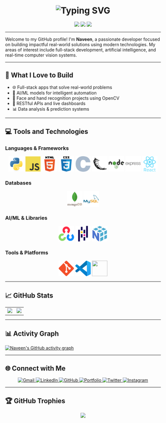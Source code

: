 <h1 align="center">
  <img src="https://readme-typing-svg.herokuapp.com?font=Fira+Code&size=28&duration=3000&pause=1000&color=00ADB5&center=true&vCenter=true&width=800&lines=Hi+there%2C+I'm+Naveen+👋;Full+Stack+Web+Developer+🌐;AI+%7C+ML+%7C+Computer+Vision+🚀;MERN+Stack+%7C+Flask+%7C+OpenCV+🧠" alt="Typing SVG" />
</h1>

<p align="center">
  <img src="https://img.shields.io/badge/Full%20Stack-MERN-green?style=for-the-badge&logo=react" />
  <img src="https://img.shields.io/badge/AI%20%7C%20ML-Enthusiast-blue?style=for-the-badge&logo=python" />
  <img src="https://img.shields.io/badge/Made%20with-%E2%9D%A4%EF%B8%8F%20in%20India-orange?style=for-the-badge" />
</p>

---

Welcome to my GitHub profile! I'm **Naveen**, a passionate developer focused on building impactful real-world solutions using modern technologies. My areas of interest include full-stack development, artificial intelligence, and real-time computer vision systems.

---

## 🔧 What I Love to Build

- 🌐 Full-stack apps that solve real-world problems  
- 🤖 AI/ML models for intelligent automation  
- 🧠 Face and hand recognition projects using OpenCV  
- 🔗 RESTful APIs and live dashboards  
- 📊 Data analysis & prediction systems  

---

## 💻 Tools and Technologies

### Languages & Frameworks
<p align="center">
  <img src="https://raw.githubusercontent.com/devicons/devicon/master/icons/python/python-original.svg" width="50" height="50"/>
  <img src="https://raw.githubusercontent.com/devicons/devicon/master/icons/javascript/javascript-original.svg" width="50" height="50"/>
  <img src="https://raw.githubusercontent.com/devicons/devicon/master/icons/html5/html5-original-wordmark.svg" width="50" height="50"/>
  <img src="https://raw.githubusercontent.com/devicons/devicon/master/icons/css3/css3-original-wordmark.svg" width="50" height="50"/>
  <img src="https://raw.githubusercontent.com/devicons/devicon/master/icons/c/c-original.svg" width="50" height="50"/>
  <img src="https://raw.githubusercontent.com/devicons/devicon/master/icons/flask/flask-original.svg" width="50" height="50"/>
  <img src="https://raw.githubusercontent.com/devicons/devicon/master/icons/nodejs/nodejs-original-wordmark.svg" width="50" height="50"/>
  <img src="https://raw.githubusercontent.com/devicons/devicon/master/icons/express/express-original-wordmark.svg" width="50" height="50"/>
  <img src="https://raw.githubusercontent.com/devicons/devicon/master/icons/react/react-original-wordmark.svg" width="50" height="50"/>
</p>

### Databases
<p align="center">
  <img src="https://raw.githubusercontent.com/devicons/devicon/master/icons/mongodb/mongodb-original-wordmark.svg" width="50" height="50"/>
  <img src="https://raw.githubusercontent.com/devicons/devicon/master/icons/mysql/mysql-original-wordmark.svg" width="50" height="50"/>
</p>

### AI/ML & Libraries
<p align="center">
  <img src="https://raw.githubusercontent.com/devicons/devicon/master/icons/opencv/opencv-original.svg" width="50" height="50"/>
  <img src="https://raw.githubusercontent.com/devicons/devicon/master/icons/pandas/pandas-original.svg" width="50" height="50"/>
  <img src="https://raw.githubusercontent.com/devicons/devicon/master/icons/numpy/numpy-original.svg" width="50" height="50"/>
</p>

### Tools & Platforms
<p align="center">
  <img src="https://raw.githubusercontent.com/devicons/devicon/master/icons/git/git-original.svg" width="50" height="50"/>
  <img src="https://raw.githubusercontent.com/devicons/devicon/master/icons/vscode/vscode-original.svg" width="50" height="50"/>
  <img src="https://www.vectorlogo.zone/logos/getpostman/getpostman-icon.svg" width="50" height="50"/>
</p>

---

## 📈 GitHub Stats

<table align="center">
  <tr>
    <td><img src="https://github-readme-stats.vercel.app/api?username=naveen&show_icons=true&theme=radical&hide_border=true&count_private=true" /></td>
    <td><img src="https://github-readme-stats.vercel.app/api/top-langs/?username=naveen&layout=compact&theme=radical&hide_border=true" /></td>
  </tr>
</table>


---

## 📊 Activity Graph

[![Naveen's GitHub activity graph](https://github-readme-activity-graph.vercel.app/graph?username=naveen&theme=react-dark&hide_border=true)](https://github.com/ashutosh00710/github-readme-activity-graph)

---

## 🌐 Connect with Me

<p align="center">
  <a href="mailto:naveen@example.com">
    <img src="https://cdn.jsdelivr.net/gh/devicons/devicon/icons/google/google-original.svg" height="40" alt="Gmail" />
  </a>

  <a href="https://linkedin.com/in/naveen-link">
    <img src="https://cdn.jsdelivr.net/gh/devicons/devicon/icons/linkedin/linkedin-original.svg" height="40" alt="LinkedIn" />
  </a>

  <a href="https://github.com/naveen">
    <img src="https://img.icons8.com/ios-filled/50/ffffff/github.png" height="40" alt="GitHub" />
  </a>

  <a href="https://naveen.github.io/portfolio">
    <img src="https://cdn-icons-png.flaticon.com/512/841/841364.png" height="40" alt="Portfolio" />
  </a>

  <a href="https://x.com/naveen">
    <img src="https://cdn.jsdelivr.net/gh/devicons/devicon/icons/twitter/twitter-original.svg" height="40" alt="Twitter" />
  </a>

  <a href="https://www.instagram.com/naveen">
    <img src="https://img.icons8.com/ios-filled/50/e4405f/instagram-new.png" height="40" alt="Instagram" />
  </a>
</p>

---

## 🏆 GitHub Trophies

<p align="center">
  <img src="https://github-profile-trophy.vercel.app/?username=naveen&theme=radical&no-frame=true&no-bg=false&margin-w=4" />
</p>
